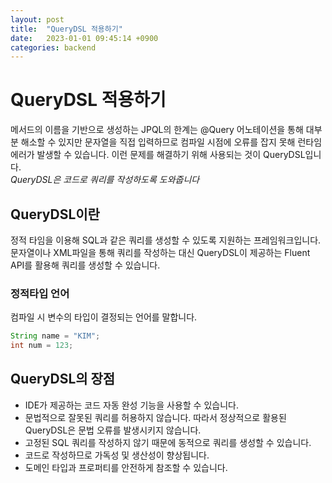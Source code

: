 ```yaml
---
layout: post
title:  "QueryDSL 적용하기"
date:   2023-01-01 09:45:14 +0900
categories: backend
---
```

# QueryDSL 적용하기

메서드의 이름을 기반으로 생성하는 JPQL의 한계는 @Query 어노테이션을 통해 대부분 해소할 수 있지만 문자열을 직접 입력하므로 컴파일 시점에 오류를 잡지 못해 런타임 에러가 발생할 수 있습니다. 이런 문제를 해결하기 위해 사용되는 것이 QueryDSL입니다.    
*QueryDSL은 코드로 쿼리를 작성하도록 도와줍니다*
   

## QueryDSL이란
정적 타임을 이용해 SQL과 같은 쿼리를 생성할 수 있도록 지원하는 프레임워크입니다. 문자열이나 XML파일을 통해 쿼리를 작성하는 대신 QueryDSL이 제공하는 Fluent API를 활용해 쿼리를 생성할 수 있습니다.   

### 정적타입 언어
컴파일 시 변수의 타입이 결정되는 언어를 말합니다.
```java
String name = "KIM";
int num = 123;
```

## QueryDSL의 장점
* IDE가 제공하는 코드 자동 완성 기능을 사용할 수 있습니다.
* 문법적으로 잘못된 쿼리를 허용하지 않습니다. 따라서 정상적으로 활용된 QueryDSL은 문법 오류를 발생시키지 않습니다.
* 고정된 SQL 쿼리를 작성하지 않기 때문에 동적으로 쿼리를 생성할 수 있습니다.
* 코드로 작성하므로 가독성 및 생산성이 향상됩니다.
* 도메인 타입과 프로퍼티를 안전하게 참조할 수 있습니다.